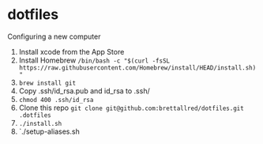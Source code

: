 # dotfiles

Configuring a new computer

1. Install xcode from the App Store
2. Install Homebrew `/bin/bash -c "$(curl -fsSL https://raw.githubusercontent.com/Homebrew/install/HEAD/install.sh)"`
3. `brew install git`
4. Copy .ssh/id_rsa.pub and id_rsa to .ssh/
5. `chmod 400 .ssh/id_rsa`
6. Clone this repo `git clone git@github.com:brettallred/dotfiles.git .dotfiles`
7. `./install.sh`
8. `./setup-aliases.sh
